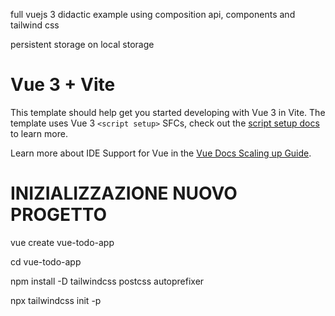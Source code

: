 full vuejs 3 didactic example using composition api, components and tailwind css

persistent storage on local storage



# Vue 3 + Vite

This template should help get you started developing with Vue 3 in Vite. The template uses Vue 3 `<script setup>` SFCs, check out the [script setup docs](https://v3.vuejs.org/api/sfc-script-setup.html#sfc-script-setup) to learn more.

Learn more about IDE Support for Vue in the [Vue Docs Scaling up Guide](https://vuejs.org/guide/scaling-up/tooling.html#ide-support).


# INIZIALIZZAZIONE NUOVO PROGETTO
vue create vue-todo-app

cd vue-todo-app

npm install -D tailwindcss postcss autoprefixer

npx tailwindcss init -p
